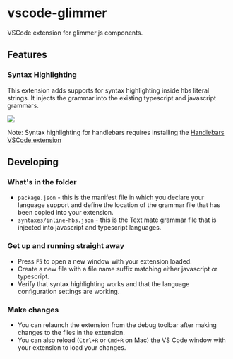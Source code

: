 # vscode-glimmer

VSCode extension for glimmer js components.

## Features

### Syntax Highlighting
This extension adds supports for syntax highlighting inside hbs literal strings. It injects the grammar into the existing typescript and javascript grammars.

![](https://github.com/chiragpat/vscode-glimmer/raw/master/images/syntax-highlighting.png)

Note: Syntax highlighting for handlebars requires installing the [Handlebars VSCode extension](https://marketplace.visualstudio.com/items?itemName=andrejunges.Handlebars)

## Developing

### What's in the folder

* `package.json` - this is the manifest file in which you declare your language support and define the location of the grammar file that has been copied into your extension.
* `syntaxes/inline-hbs.json` - this is the Text mate grammar file that is injected into javascript and typescript languages.

### Get up and running straight away

* Press `F5` to open a new window with your extension loaded.
* Create a new file with a file name suffix matching either javascript or typescript.
* Verify that syntax highlighting works and that the language configuration settings are working.

### Make changes

* You can relaunch the extension from the debug toolbar after making changes to the files in the extension.
* You can also reload (`Ctrl+R` or `Cmd+R` on Mac) the VS Code window with your extension to load your changes.




